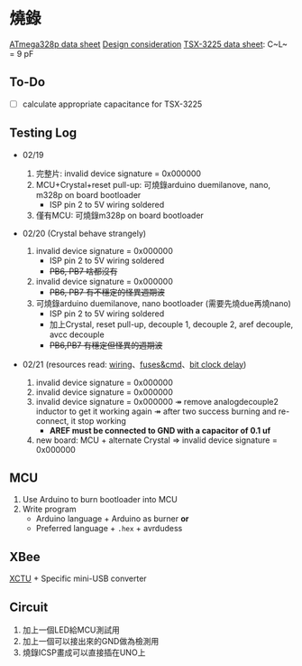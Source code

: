 # 燒錄

[ATmega328p data sheet](https://ww1.microchip.com/downloads/en/DeviceDoc/Atmel-7810-Automotive-Microcontrollers-ATmega328P_Datasheet.pdf)
[Design consideration](http://ww1.microchip.com/downloads/en/Appnotes/AN2519-AVR-Microcontroller-Hardware-Design-Considerations-00002519B.pdf)
[TSX-3225 data sheet](https://support.epson.biz/td/api/doc_check.php?dl=brief_TSX-3225&lang=en): C~L~ = 9 pF

## To-Do
- [ ] calculate appropriate capacitance for TSX-3225

## Testing Log
- 02/19
    1. 完整片: invalid device signature = 0x000000
    2. MCU+Crystal+reset pull-up: 可燒錄arduino duemilanove, nano, m328p on board bootloader
        - ISP pin 2 to 5V wiring soldered
    4. 僅有MCU: 可燒錄m328p on board bootloader

- 02/20 (Crystal behave strangely)
    1. invalid device signature = 0x000000
        - ISP pin 2 to 5V wiring soldered
        - ~~PB6, PB7 啥都沒有~~
    3. invalid device signature = 0x000000
        - ~~PB6, PB7 有不穩定的怪異週期波~~
    5. 可燒錄arduino duemilanove, nano bootloader (需要先燒due再燒nano)
        - ISP pin 2 to 5V wiring soldered
        - 加上Crystal, reset pull-up, decouple 1, decouple 2, aref decouple, avcc decouple 
        - ~~PB6,PB7 有穩定但怪異的週期波~~
- 02/21 (resources read: [wiring](https://www.avrfreaks.net/forum/does-device-signature-0x000000-mean-atmega-bad)、[fuses&cmd](https://forum.arduino.cc/index.php?topic=407511.0)、[bit clock delay](https://forum.arduino.cc/index.php?topic=25385.0))
    1. invalid device signature = 0x000000
    2. invalid device signature = 0x000000
    3. invalid device signature = 0x000000 &Rarr; remove analogdecouple2 inductor to get it working again &Rarr; after two success burning and re-connect, it stop working
        - **AREF must be connected to GND with a capacitor of 0.1 uf**
    4. new board: MCU + alternate Crystal &rArr; invalid device signature = 0x000000


## MCU
1. Use Arduino to burn bootloader into MCU
2. Write program
    - Arduino language + Arduino as burner **or**
    - Preferred language + `.hex` + avrdudess

## XBee
[XCTU](https://www.digi.com/products/embedded-systems/digi-xbee/digi-xbee-tools/xctu) + Specific mini-USB converter

## Circuit 
1. 加上一個LED給MCU測試用
2. 加上一個可以接出來的GND做為檢測用
3. 燒錄ICSP畫成可以直接插在UNO上